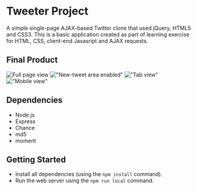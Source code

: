 # Tweeter Project

A simple single-page AJAX-based Twitter clone that used jQuery, HTML5 and CSS3.
This is a basic application created as part of learning exercise for HTML, CSS, client-end Javasript and AJAX requests.

## Final Product

![Full page view](https://i.imgur.com/OXyhKdZ.png)
!["New-tweet area enabled"](https://i.imgur.com/Hb2DsLz.png)
!["Tab view"](https://i.imgur.com/SLCgcE9.png)
!["Mobile view"](https://i.imgur.com/8MI4oCD.png)

## Dependencies

- Node.js
- Express
- Chance
- md5
- moment

## Getting Started

- Install all dependencies (using the `npm install` command).
- Run the web server using the `npm run local` command.